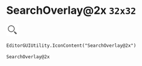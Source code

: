 # SearchOverlay@2x `32x32`
<img src="/img/SearchOverlay@2x.png" width=32 height=32>

``` CSharp
EditorGUIUtility.IconContent("SearchOverlay@2x")
```
```
SearchOverlay@2x
```
